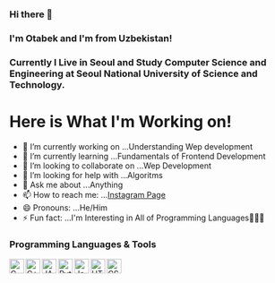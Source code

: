 ### Hi there 👋 
### I'm Otabek and I'm from Uzbekistan!
### Currently I Live in Seoul and Study Computer Science and Engineering at Seoul National University of Science and Technology.

<h1>Here is What I'm Working on!</h1>

- 🔭 I’m currently working on ...Understanding Wep development
- 🌱 I’m currently learning ...Fundamentals of Frontend Development
- 👯 I’m looking to collaborate on ...Wep Development
- 🤔 I’m looking for help with ...Algoritms
- 💬 Ask me about ...Anything
- 📫 How to reach me: ...[Instagram Page](https://www.instagram.com/optimus970803/) 
- 😄 Pronouns: ...He/Him
- ⚡ Fun fact: ...I'm Interesting in All of Programming Languages🤭😂😎

### Programming Languages & Tools


[<img align="left" title="C Programming Language" alt="C" width="26px" src = "https://user-images.githubusercontent.com/23249828/93665258-0eefb500-fab0-11ea-9507-72f6ce250a2f.png">](wepsite)
[<img align="left" alt="C++" width="26px" src = "https://user-images.githubusercontent.com/23249828/93665259-10b97880-fab0-11ea-8ec5-d997fd483227.png">](wepsite)
[<img align="left" alt="JAVA" width="26px" src = "https://user-images.githubusercontent.com/23249828/93665384-f59b3880-fab0-11ea-8ef5-c3f2b3358bb6.png">](wepsite)
[<img align="left" alt="Python" width="26px" src = "https://user-images.githubusercontent.com/23249828/93665388-f764fc00-fab0-11ea-9570-f14672db362c.png">](wepsite)
[<img align="left" alt="JavaScript" width="26px" src="https://github.com/Optimus970803/Optimus970803/blob/main/Source_Files/JavaScript.png">](wepsite)
[<img align="left" alt="HTML" width="26px" src="https://github.com/Optimus970803/Optimus970803/blob/main/Source_Files/HTML.png">](wepsite)
[<img align="left" alt="CSS" width="26px" src="https://github.com/Optimus970803/Optimus970803/blob/main/Source_Files/CSS1.jpg">](wepsite)
<br/>
<br/>
